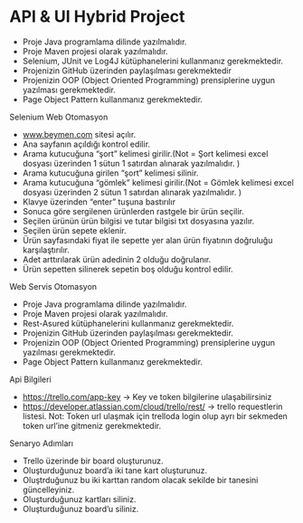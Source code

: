 # API & UI Hybrid Project
- Proje Java programlama dilinde yazılmalıdır.
- Proje Maven projesi olarak yazılmalıdır.
- Selenium, JUnit ve Log4J kütüphanelerini kullanmanız gerekmektedir.
- Projenizin GitHub üzerinden paylaşılması gerekmektedir
- Projenizin OOP (Object Oriented Programming) prensiplerine uygun yazılması gerekmektedir.
- Page Object Pattern kullanmanız gerekmektedir.

  
Selenium Web Otomasyon
- www.beymen.com sitesi açılır.
- Ana sayfanın açıldığı kontrol edilir.
- Arama kutucuğuna “şort” kelimesi girilir.(Not = Şort kelimesi excel dosyası üzerinden 1 sütun 1 satırdan alınarak yazılmalıdır. )
- Arama kutucuğuna girilen “şort” kelimesi silinir.
- Arama kutucuğuna “gömlek” kelimesi girilir.(Not = Gömlek kelimesi excel dosyası üzerinden 2 sütun 1 satırdan alınarak yazılmalıdır. )
- Klavye üzerinden “enter” tuşuna bastırılır
- Sonuca göre sergilenen ürünlerden rastgele bir ürün seçilir.
- Seçilen ürünün ürün bilgisi ve tutar bilgisi txt dosyasına yazılır.
- Seçilen ürün sepete eklenir.
- Ürün sayfasındaki fiyat ile sepette yer alan ürün fiyatının doğruluğu karşılaştırılır.
- Adet arttırılarak ürün adedinin 2 olduğu doğrulanır.
- Ürün sepetten silinerek sepetin boş olduğu kontrol edilir.


Web Servis Otomasyon
- Proje Java programlama dilinde yazılmalıdır.
- Proje Maven projesi olarak yazılmalıdır.
- Rest-Asured kütüphanelerini kullanmanız gerekmektedir.
- Projenizin GitHub üzerinden paylaşılması gerekmektedir.
- Projenizin OOP (Object Oriented Programming) prensiplerine uygun yazılması gerekmektedir.
- Page Object Pattern kullanmanız gerekmektedir.

  
Api Bilgileri
- https://trello.com/app-key -> Key ve token bilgilerine ulaşabilirsiniz
- https://developer.atlassian.com/cloud/trello/rest/ -> trello requestlerin listesi.
  Not: Token url ulaşmak için trelloda login olup ayrı bir sekmeden token url’ine gitmeniz gerekmektedir.


Senaryo Adımları
- Trello üzerinde bir board oluşturunuz.
- Oluşturduğunuz board’a iki tane kart oluşturunuz.
- Oluştrduğunuz bu iki karttan random olacak sekilde bir tanesini güncelleyiniz.
- Oluşturduğunuz kartları siliniz.
- Oluşturduğunuz board’u siliniz.
